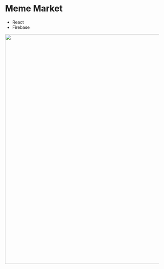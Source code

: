 # Meme Market 

* React
* Firebase 

<kdc><img width="750" alt="" src="https://cloud.githubusercontent.com/assets/204420/25356382/910b5610-28ff-11e7-9429-9cacb41b8e25.png"></kdc>
